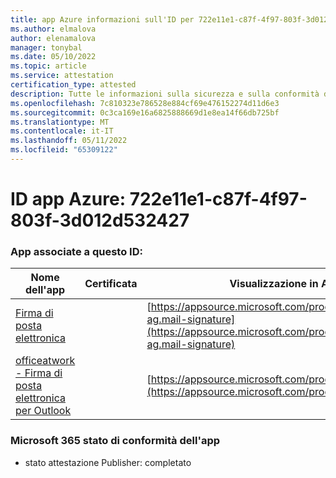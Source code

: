 ```yaml
---
title: app Azure informazioni sull'ID per 722e11e1-c87f-4f97-803f-3d012d532427
ms.author: elmalova
author: elenamalova
manager: tonybal
ms.date: 05/10/2022
ms.topic: article
ms.service: attestation
certification_type: attested
description: Tutte le informazioni sulla sicurezza e sulla conformità disponibili per 722e11e1-c87f-4f97-803f-3d012d532427.
ms.openlocfilehash: 7c810323e786528e884cf69e476152274d11d6e3
ms.sourcegitcommit: 0c3ca169e16a6825888669d1e8ea14f66db725bf
ms.translationtype: MT
ms.contentlocale: it-IT
ms.lasthandoff: 05/11/2022
ms.locfileid: "65309122"
---
```

# <a name="azure-app-id-722e11e1-c87f-4f97-803f-3d012d532427"></a>ID app Azure: 722e11e1-c87f-4f97-803f-3d012d532427


### <a name="apps-associated-with-this-id"></a>App associate a questo ID:
| **Nome dell'app** | **Certificata** | **Visualizzazione in AppSource** |
|--------------|---------------|-----------------------|
| [Firma di posta elettronica](../forward/officeatwork-ag.mail-signature.md) |  | [https://appsource.microsoft.com/product/office/officeatwork-ag.mail-signature](https://appsource.microsoft.com/product/office/officeatwork-ag.mail-signature) |
| [officeatwork - Firma di posta elettronica per Outlook](../forward/WA200003062.md) |  | [https://appsource.microsoft.com/product/office/WA200003062](https://appsource.microsoft.com/product/office/WA200003062) |

### <a name="microsoft-365-app-compliance-status"></a>Microsoft 365 stato di conformità dell'app
- stato attestazione Publisher: completato

